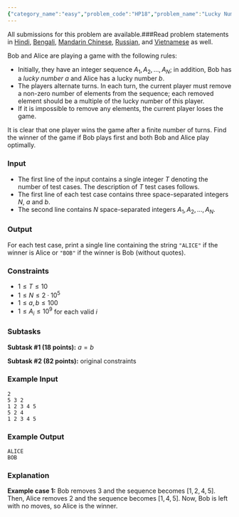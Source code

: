 ```yaml
---
{"category_name":"easy","problem_code":"HP18","problem_name":"Lucky Number Game","languages_supported":{"0":"C","1":"CPP14","2":"JAVA","3":"PYTH","4":"PYTH 3.6","5":"PYPY","6":"CS2","7":"PAS fpc","8":"PAS gpc","9":"RUBY","10":"PHP","11":"GO","12":"NODEJS","13":"HASK","14":"rust","15":"SCALA","16":"swift","17":"D","18":"PERL","19":"FORT","20":"WSPC","21":"ADA","22":"CAML","23":"ICK","24":"BF","25":"ASM","26":"CLPS","27":"PRLG","28":"ICON","29":"SCM qobi","30":"PIKE","31":"ST","32":"NICE","33":"LUA","34":"BASH","35":"NEM","36":"LISP sbcl","37":"LISP clisp","38":"SCM guile","39":"JS","40":"ERL","41":"TCL","42":"kotlin","43":"PERL6","44":"TEXT","45":"SCM chicken","46":"PYP3","47":"CLOJ","48":"COB","49":"FS"},"max_timelimit":1,"source_sizelimit":50000,"problem_author":"hruday968","problem_tester":null,"date_added":"11-12-2018","tags":{"0":"game","1":"hruday968","2":"jan19","3":"maths","4":"simple","5":"taran_1407"},"editorial_url":"https://discuss.codechef.com/problems/HP18","time":{"view_start_date":1547458202,"submit_start_date":1547458202,"visible_start_date":1547458202,"end_date":1735669800},"is_direct_submittable":false,"layout":"problem"}
---
```

<span class="solution-visible-txt">All submissions for this problem are available.</span>###Read problem statements in [Hindi](http://www.codechef.com/download/translated/JAN19/hindi/HP18.pdf), [Bengali](http://www.codechef.com/download/translated/JAN19/bengali/HP18.pdf), [Mandarin Chinese](http://www.codechef.com/download/translated/JAN19/mandarin/HP18.pdf), [Russian](http://www.codechef.com/download/translated/JAN19/russian/HP18.pdf), and [Vietnamese](http://www.codechef.com/download/translated/JAN19/vietnamese/HP18.pdf) as well.

Bob and Alice are playing a game with the following rules:
- Initially, they have an integer sequence $A_1, A_2, \ldots, A_N$; in addition, Bob has a *lucky number* $a$ and Alice has a lucky number $b$.
- The players alternate turns. In each turn, the current player must remove a non-zero number of elements from the sequence; each removed element should be a multiple of the lucky number of this player.
- If it is impossible to remove any elements, the current player loses the game.

It is clear that one player wins the game after a finite number of turns. Find the winner of the game if Bob plays first and both Bob and Alice play optimally.

### Input
- The first line of the input contains a single integer $T$ denoting the number of test cases. The description of $T$ test cases follows.
- The first line of each test case contains three space-separated integers $N$, $a$ and $b$.
- The second line contains $N$ space-separated integers $A_1, A_2, \ldots, A_N$.

### Output
For each test case, print a single line containing the string `"ALICE"` if the winner is Alice or `"BOB"` if the winner is Bob (without quotes).

### Constraints 
- $1 \le T \le 10$
- $1 \le N \le 2 \cdot 10^5$
- $1 \le a, b \le 100$
- $1 \le A_i \le 10^9$ for each valid $i$

### Subtasks
**Subtask #1 (18 points):** $a = b$

**Subtask #2 (82 points):** original constraints

### Example Input
```
2
5 3 2
1 2 3 4 5
5 2 4
1 2 3 4 5
```

### Example Output
```
ALICE
BOB
```

### Explanation
**Example case 1:** Bob removes $3$ and the sequence becomes $[1, 2, 4, 5]$. Then, Alice removes $2$ and the sequence becomes $[1, 4, 5]$. Now, Bob is left with no moves, so Alice is the winner.
